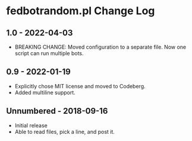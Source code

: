 # fedbotrandom.pl Change Log

## 1.0 - 2022-04-03
* BREAKING CHANGE: Moved configuration to a separate file. Now one script can run multiple bots.

## 0.9 - 2022-01-19
* Explicitly chose MIT license and moved to Codeberg.
* Added multiline support.

## Unnumbered - 2018-09-16
* Initial release
* Able to read files, pick a line, and post it.


